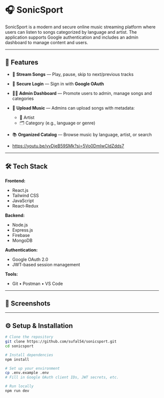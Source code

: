 # 🎧 SonicSport

SonicSport is a modern and secure online music streaming platform where users can listen to songs categorized by language and artist. The application supports Google authentication and includes an admin dashboard to manage content and users.

---

## 🚀 Features

- 🎵 **Stream Songs** — Play, pause, skip to next/previous tracks
- 🔐 **Secure Login** — Sign in with **Google OAuth**
- 🧑‍💼 **Admin Dashboard** — Promote users to admin, manage songs and categories
- 📁 **Upload Music** — Admins can upload songs with metadata:
  - 🎤 Artist
  - 🗂️ Category (e.g., language or genre)
- 📚 **Organized Catalog** — Browse music by language, artist, or search

- https://youtu.be/vvDjeB59SMk?si=5Vo0DmIwCldZdds7

---

## 🛠️ Tech Stack

**Frontend:**  
- React.js
- Tailwind CSS  
- JavaScript
- React-Redux

**Backend:**  
- Node.js  
- Express.js
- Firebase
- MongoDB  

**Authentication:**  
- Google OAuth 2.0  
- JWT-based session management  

**Tools:**  
- Git • Postman • VS Code

---

## 📸 Screenshots


---

## ⚙️ Setup & Installation

```bash
# Clone the repository
git clone https://github.com/sufal54/sonicsport.git
cd sonicsport

# Install dependencies
npm install

# Set up your environment
cp .env.example .env
# Fill in Google OAuth client IDs, JWT secrets, etc.

# Run locally
npm run dev
